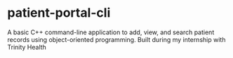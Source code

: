 # patient-portal-cli
A basic C++ command-line application to add, view, and search patient records using object-oriented programming. Built during my internship with Trinity Health
